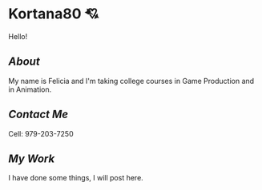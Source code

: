 #  **Kortana80** :cupid:
Hello!
## *About* 
My name is Felicia and I'm taking college courses in Game Production and in Animation.
## *Contact Me*
Cell: 979-203-7250
## *My Work*
I have done some things, I will post here.
